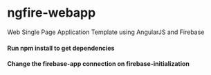 # ngfire-webapp
Web Single Page Application Template using AngularJS and Firebase

#### Run npm install to get dependencies
#### Change the firebase-app connection on firebase-initialization 
